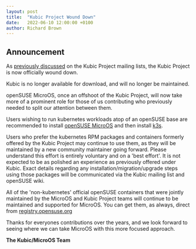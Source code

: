 ```yaml
---
layout: post
title:  "Kubic Project Wound Down"
date:   2022-06-10 12:00:00 +0100
author: Richard Brown
---
```


## Announcement

As [previously discussed](https://lists.opensuse.org/archives/list/kubic@lists.opensuse.org/thread/23ODJTP4PLGC3HWFQNA2MD4ETFSNW4KV/) on the Kubic Project mailing lists, the Kubic Project is now officially wound down.

Kubic is no longer available for download, and will no longer be maintained.

openSUSE MicroOS, once an offshoot of the Kubic Project, will now take more of a prominent role for those of us contributing who previously needed to split our attention between them.

Users wishing to run kubernetes workloads atop of an openSUSE base are recommended to install [openSUSE MicroOS](https://microos.opensuse.org) and then install [k3s](https://rancher.com/docs/k3s/latest/en/installation/install-options/#options-for-installation-with-script).

Users who prefer the kubernetes RPM packages and containers formerly offered by the Kubic Project may continue to use them, as they will be maintained by a new community maintainer going forward. Please understand this effort is entirely voluntary and on a 'best effort'. It is not expected to be as polished an experience as previously offered under Kubic. Exact details regarding any installation/migration/upgrade steps using those packages will be communicated via the Kubic mailing list and openSUSE wiki.

All of the 'non-kubernetes' official openSUSE containers that were jointly maintained by the MicroOS and Kubic Project teams will continue to be maintained and supported for MicroOS. You can get them, as always, direct from [registry.opensuse.org](https://registry.opensuse.org/cgi-bin/cooverview?srch_term=project%3D%5EopenSUSE%3AContainers%3A+container%3Dopensuse%5C%2F%2F*)

Thanks for everyones contributions over the years, and we look forward to seeing where we can take MicroOS with this more focused approach.

**The Kubic/MicroOS Team**
